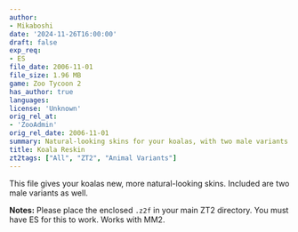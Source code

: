 ```yaml
---
author:
- Mikaboshi
date: '2024-11-26T16:00:00'
draft: false
exp_req:
- ES
file_date: 2006-11-01
file_size: 1.96 MB
game: Zoo Tycoon 2
has_author: true
languages:
license: 'Unknown'
orig_rel_at:
- 'ZooAdmin'
orig_rel_date: 2006-11-01
summary: Natural-looking skins for your koalas, with two male variants included.
title: Koala Reskin
zt2tags: ["All", "ZT2", "Animal Variants"]
---
```

This file gives your koalas new, more natural-looking skins. Included are two male variants as well.  

**Notes:** Please place the enclosed `.z2f` in your main ZT2 directory. You must have ES for this to work. Works with MM2.
